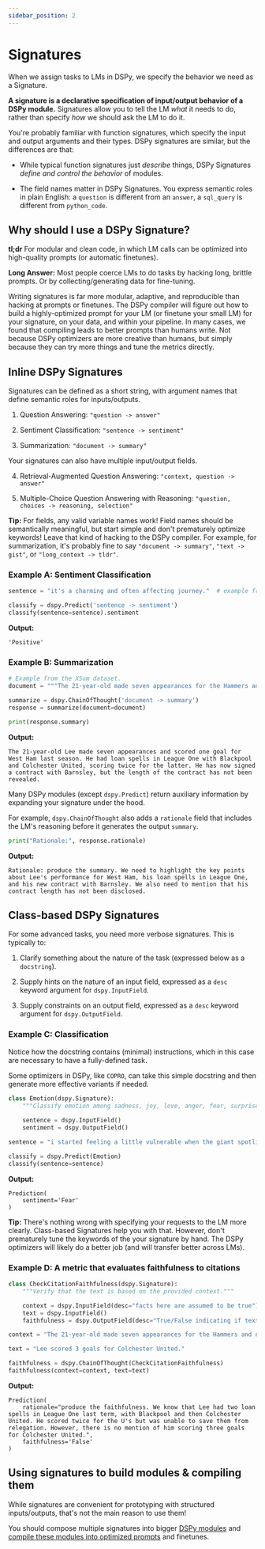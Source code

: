 ```yaml
---
sidebar_position: 2
---
```


# Signatures

When we assign tasks to LMs in DSPy, we specify the behavior we need as a Signature.

**A signature is a declarative specification of input/output behavior of a DSPy module.** Signatures allow you to tell the LM _what_ it needs to do, rather than specify _how_ we should ask the LM to do it.


You're probably familiar with function signatures, which specify the input and output arguments and their types. DSPy signatures are similar, but the differences are that:

- While typical function signatures just _describe_ things, DSPy Signatures _define and control the behavior_ of modules.

- The field names matter in DSPy Signatures. You express semantic roles in plain English: a `question` is different from an `answer`, a `sql_query` is different from `python_code`.


## Why should I use a DSPy Signature?

**tl;dr** For modular and clean code, in which LM calls can be optimized into high-quality prompts (or automatic finetunes).

**Long Answer:** Most people coerce LMs to do tasks by hacking long, brittle prompts. Or by collecting/generating data for fine-tuning.

Writing signatures is far more modular, adaptive, and reproducible than hacking at prompts or finetunes. The DSPy compiler will figure out how to build a highly-optimized prompt for your LM (or finetune your small LM) for your signature, on your data, and within your pipeline. In many cases, we found that compiling leads to better prompts than humans write. Not because DSPy optimizers are more creative than humans, but simply because they can try more things and tune the metrics directly.


## **Inline** DSPy Signatures

Signatures can be defined as a short string, with argument names that define semantic roles for inputs/outputs.

1. Question Answering: `"question -> answer"`

2. Sentiment Classification: `"sentence -> sentiment"`

3. Summarization: `"document -> summary"`

Your signatures can also have multiple input/output fields.

4. Retrieval-Augmented Question Answering: `"context, question -> answer"`

5. Multiple-Choice Question Answering with Reasoning: `"question, choices -> reasoning, selection"`


**Tip:** For fields, any valid variable names work! Field names should be semantically meaningful, but start simple and don't prematurely optimize keywords! Leave that kind of hacking to the DSPy compiler. For example, for summarization, it's probably fine to say `"document -> summary"`, `"text -> gist"`, or `"long_context -> tldr"`.


### Example A: Sentiment Classification

```python
sentence = "it's a charming and often affecting journey."  # example from the SST-2 dataset.

classify = dspy.Predict('sentence -> sentiment')
classify(sentence=sentence).sentiment
```
**Output:**
```text
'Positive'
```


### Example B: Summarization

```python
# Example from the XSum dataset.
document = """The 21-year-old made seven appearances for the Hammers and netted his only goal for them in a Europa League qualification round match against Andorran side FC Lustrains last season. Lee had two loan spells in League One last term, with Blackpool and then Colchester United. He scored twice for the U's but was unable to save them from relegation. The length of Lee's contract with the promoted Tykes has not been revealed. Find all the latest football transfers on our dedicated page."""

summarize = dspy.ChainOfThought('document -> summary')
response = summarize(document=document)

print(response.summary)
```
**Output:**
```text
The 21-year-old Lee made seven appearances and scored one goal for West Ham last season. He had loan spells in League One with Blackpool and Colchester United, scoring twice for the latter. He has now signed a contract with Barnsley, but the length of the contract has not been revealed.
```


Many DSPy modules (except `dspy.Predict`) return auxiliary information by expanding your signature under the hood.

For example, `dspy.ChainOfThought` also adds a `rationale` field that includes the LM's reasoning before it generates the output `summary`.

```python
print("Rationale:", response.rationale)
```
**Output:**
```text
Rationale: produce the summary. We need to highlight the key points about Lee's performance for West Ham, his loan spells in League One, and his new contract with Barnsley. We also need to mention that his contract length has not been disclosed.
```

## **Class-based** DSPy Signatures

For some advanced tasks, you need more verbose signatures. This is typically to:

1. Clarify something about the nature of the task (expressed below as a `docstring`).

2. Supply hints on the nature of an input field, expressed as a `desc` keyword argument for `dspy.InputField`.

3. Supply constraints on an output field, expressed as a `desc` keyword argument for `dspy.OutputField`.


### Example C: Classification

Notice how the docstring contains (minimal) instructions, which in this case are necessary to have a fully-defined task.

Some optimizers in DSPy, like `COPRO`, can take this simple docstring and then generate more effective variants if needed.

```python
class Emotion(dspy.Signature):
    """Classify emotion among sadness, joy, love, anger, fear, surprise."""
    
    sentence = dspy.InputField()
    sentiment = dspy.OutputField()

sentence = "i started feeling a little vulnerable when the giant spotlight started blinding me"  # from dair-ai/emotion

classify = dspy.Predict(Emotion)
classify(sentence=sentence)
```
**Output:**
```text
Prediction(
    sentiment='Fear'
)
```

**Tip:** There's nothing wrong with specifying your requests to the LM more clearly. Class-based Signatures help you with that. However, don't prematurely tune the keywords of the your signature by hand. The DSPy optimizers will likely do a better job (and will transfer better across LMs).


### Example D: A metric that evaluates faithfulness to citations

```python
class CheckCitationFaithfulness(dspy.Signature):
    """Verify that the text is based on the provided context."""

    context = dspy.InputField(desc="facts here are assumed to be true")
    text = dspy.InputField()
    faithfulness = dspy.OutputField(desc="True/False indicating if text is faithful to context")

context = "The 21-year-old made seven appearances for the Hammers and netted his only goal for them in a Europa League qualification round match against Andorran side FC Lustrains last season. Lee had two loan spells in League One last term, with Blackpool and then Colchester United. He scored twice for the U's but was unable to save them from relegation. The length of Lee's contract with the promoted Tykes has not been revealed. Find all the latest football transfers on our dedicated page."

text = "Lee scored 3 goals for Colchester United."

faithfulness = dspy.ChainOfThought(CheckCitationFaithfulness)
faithfulness(context=context, text=text)
```
**Output:**
```text
Prediction(
    rationale="produce the faithfulness. We know that Lee had two loan spells in League One last term, with Blackpool and then Colchester United. He scored twice for the U's but was unable to save them from relegation. However, there is no mention of him scoring three goals for Colchester United.",
    faithfulness='False'
)
```


## Using signatures to build modules & compiling them

While signatures are convenient for prototyping with structured inputs/outputs, that's not the main reason to use them!

You should compose multiple signatures into bigger [DSPy modules](https://dspy-docs.vercel.app/docs/building-blocks/modules) and [compile these modules into optimized prompts](https://dspy-docs.vercel.app/docs/building-blocks/optimizers#what-does-a-dspy-optimizer-tune-how-does-it-tune-them) and finetunes.
